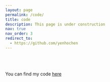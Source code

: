 ```yaml
---
layout: page
permalink: /code/
title: code
description: This page is under construction
nav: true
nav_order: 3
redirect_to:
  - https://github.com/yenhochen
---
```


<br><br><br>
You can find my code <a href="https://github.com/yenhochen">here</a>